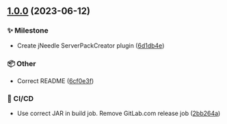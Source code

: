 ## [1.0.0](https://git.griefed.de/Griefed/spc-jneedle-plugin/compare/...1.0.0) (2023-06-12)


### ✨ Milestone

* Create jNeedle ServerPackCreator plugin ([6d1db4e](https://git.griefed.de/Griefed/spc-jneedle-plugin/commit/6d1db4eec72816857227dc4a38e03a47e6f38985))


### 📦 Other

* Correct README ([6cf0e3f](https://git.griefed.de/Griefed/spc-jneedle-plugin/commit/6cf0e3f138b719d3c663606a9135bacd95834978))


### 🦊 CI/CD

* Use correct JAR in build job. Remove GitLab.com release job ([2bb264a](https://git.griefed.de/Griefed/spc-jneedle-plugin/commit/2bb264a11513c72ed0f159561cb60733f3f50a42))
